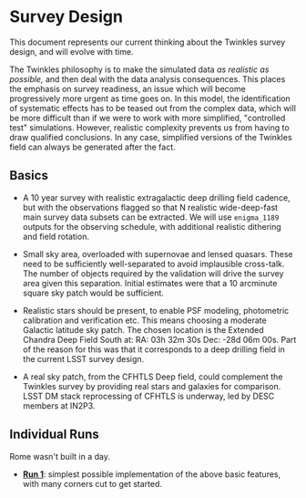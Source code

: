 
# Survey Design

This document represents our current thinking about the Twinkles survey design, and will evolve with time.

The Twinkles philosophy is to make the simulated data *as realistic as possible,* and then deal with the data analysis consequences. This places the emphasis on survey readiness, an issue which will become progressively more urgent as time goes on. In this model, the identification of systematic effects has to be teased out from the complex data, which will be more difficult than if we were to work with more simplified, "controlled test" simulations. However, realistic complexity prevents us from having to draw qualified conclusions. In any case, simplified versions of the Twinkles field can always be generated after the fact.

## Basics

* A 10 year survey with realistic extragalactic deep drilling field cadence, but with the observations flagged so that N realistic wide-deep-fast main survey data subsets can be extracted. We will use `enigma_1189` outputs for the observing schedule, with additional realistic dithering and field rotation.

* Small sky area, overloaded with supernovae and lensed quasars. These need to be sufficiently well-separated to avoid implausible cross-talk. The number of objects required by the validation will drive the survey area given this separation. Initial estimates were that a 10 arcminute square sky patch would be sufficient.

* Realistic stars should be present, to enable PSF modeling, photometric calibration and verification etc. This means choosing a moderate Galactic latitude sky patch.  The chosen location is the Extended Chandra Deep Field South at:
RA: 03h 32m 30s Dec: -28d 06m 00s.  Part of the reason for this was that it corresponds to a deep drilling field in the current LSST survey design.

* A real sky patch, from the CFHTLS Deep field, could complement the Twinkles survey by providing real stars and galaxies for comparison. LSST DM stack reprocessing of CFHTLS is underway, led by DESC members at IN2P3.

## Individual Runs

Rome wasn't built in a day.

* **[Run 1](https://github.com/DarkEnergyScienceCollaboration/Twinkles/blob/master/doc/Run1.md)**: simplest possible implementation of the above basic features, with many corners cut to get started.
